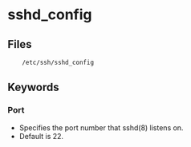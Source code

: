 sshd_config
===========

Files
-----
```sh
    /etc/ssh/sshd_config
```

Keywords
--------

### Port
- Specifies the port number that sshd(8) listens on.
- Default is 22.